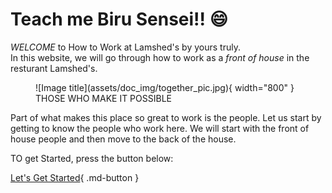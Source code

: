 
# Teach me Biru Sensei!! :smile:

 *WELCOME* to How to Work at Lamshed's by yours truly.
 <br>
 In this website, we will go through how to work as a *front of house* in the resturant Lamshed's.

<figure markdown="span">
  ![Image title](assets/doc_img/together_pic.jpg){ width="800" }
  <figcaption> THOSE WHO MAKE IT POSSIBLE</figcaption>
</figure> 

  Part of what makes this place so great to work is the people. Let us start by getting to know the people who work here. We will start with the front of house people and then move to the back of the house.

TO get Started, press the button below:

[Let's Get Started](intro_page/front.md){ .md-button }
